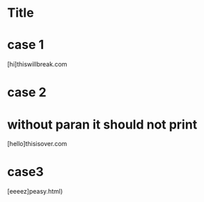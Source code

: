 # Title

# case 1

[hi]thiswillbreak.com

# case 2

# without paran it should not print

[hello]thisisover.com

# case3

[eeeez]peasy.html)
